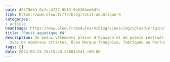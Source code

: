 ```yaml
---
uuid: d5379db3-0cfc-4727-9bf3-9b6384ee6dfc
link: https://www.olow.fr/fr/blog/recit-aquatique-4
categories:
- article
headImage: https://www.olow.fr/modules/hiblog/views/img/upload/original/2022/02/ClovisDonizetti_Olow_TL_01433-740x493.jpg
title: 'Récit aquatique #4'
description: De beaux vêtements pleins d’évasion et de poésie réalisés en collaboration
  avec de nombreux artistes. Olow Marque française, fabriquée au Portugal.
tags: []
date: 2022-06-23 19:15:48.328013541 +00:00
---
```

